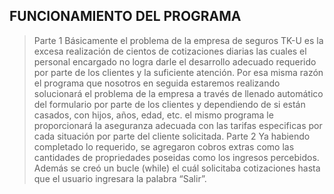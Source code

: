 ## FUNCIONAMIENTO DEL PROGRAMA 
> Parte 1
Básicamente el problema de la empresa de seguros TK-U es la excesa realización de cientos de cotizaciones diarias las cuales el personal encargado no logra darle el desarrollo adecuado requerido por parte de los clientes y la suficiente atención. Por esa misma razón el programa que nosotros en seguida estaremos realizando solucionará el problema de la empresa a través de llenado automático del formulario por parte de los clientes y dependiendo de si están casados, con hijos, años, edad, etc. el mismo programa le proporcionará la aseguranza adecuada con las tarifas especificas por cada situación por parte del cliente solicitada.
> Parte 2
Ya habiendo completado lo requerido, se agregaron cobros extras como las cantidades de propriedades poseidas como los ingresos percebidos. Además se creó un bucle (while) el cuál solicitaba cotizaciones hasta que el usuario ingresara la palabra “Salir”.  
